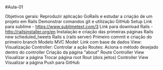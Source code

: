 #Aula-01

Objetivos gerais:
Reproduzir aplicação GoRails e estudar a criação de um projeto em Rails
Demonstrar comandos git e utilização GitHub
Setup
Link para sublime - https://www.sublimetext.com/3
Link para download Rails - http://railsinstaller.org/en
Instalação e criação das primeiras páginas
Rails new scheduled_tweets
Rails s (rails server)
Primeiro commit e criação do primeiro branch
Modelo MVC
Model: Link com base de dados
View: Visualização
Controller: Controlar a ação
Routes: Aciona o método desejado dentro do controller
Criação da página "about"
Route
Controller
View
Visualizar a página
Trocar página root
Rout (dois jeitos)
Controller
View
Visualizar a página
Push para GitHub 
